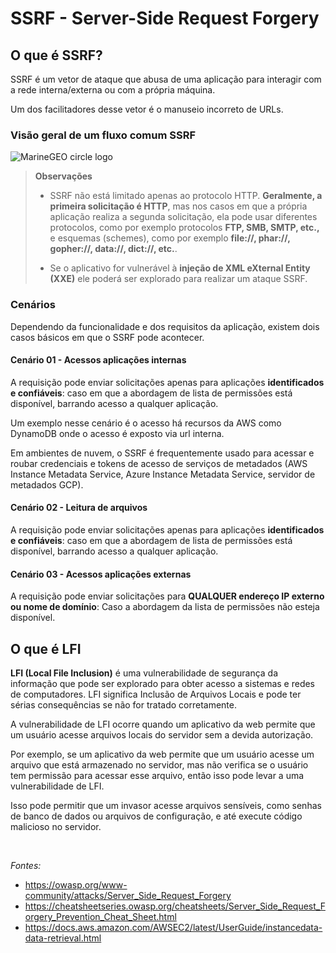 # SSRF - Server-Side Request Forgery

## O que é SSRF?

SSRF é um vetor de ataque que abusa de uma aplicação para interagir com a rede interna/externa ou com a própria máquina.

Um dos facilitadores desse vetor é o manuseio incorreto de URLs.

### Visão geral de um fluxo comum SSRF

![MarineGEO circle logo](https://cheatsheetseries.owasp.org/assets/Server_Side_Request_Forgery_Prevention_Cheat_Sheet_SSRF_Common_Flow.png "MarineGEO logo")

> **Observações**
> - SSRF não está limitado apenas ao protocolo HTTP. **Geralmente, a primeira solicitação é HTTP**, mas nos casos em que a própria aplicação realiza a segunda solicitação, ela pode usar diferentes protocolos, como por exemplo protocolos **FTP, SMB, SMTP, etc.,** e esquemas (schemes), como por exemplo **file://, phar://, gopher://, data://, dict://, etc.**.
>
> - Se o aplicativo for vulnerável à **injeção de XML eXternal Entity (XXE)** ele poderá ser explorado para realizar um ataque SSRF.


### Cenários

Dependendo da funcionalidade e dos requisitos da aplicação, existem dois casos básicos em que o SSRF pode acontecer.

#### Cenário 01 - Acessos aplicações internas

A requisição pode enviar solicitações apenas para aplicações **identificados e confiáveis**: caso em que a abordagem de lista de permissões está disponível, barrando acesso a qualquer aplicação.

Um exemplo nesse cenário é o acesso há recursos da AWS como DynamoDB onde o acesso é exposto via url interna.

Em ambientes de nuvem, o SSRF é frequentemente usado para acessar e roubar credenciais e tokens de acesso de serviços de metadados (AWS Instance Metadata Service, Azure Instance Metadata Service, servidor de metadados GCP).

#### Cenário 02 - Leitura de arquivos

A requisição pode enviar solicitações apenas para aplicações **identificados e confiáveis**: caso em que a abordagem de lista de permissões está disponível, barrando acesso a qualquer aplicação.

#### Cenário 03 - Acessos aplicações externas

A requisição pode enviar solicitações para **QUALQUER endereço IP externo ou nome de domínio**: Caso a abordagem da lista de permissões não esteja disponível.


## O que é LFI

**LFI (Local File Inclusion)** é uma vulnerabilidade de segurança da informação que pode ser explorado para obter acesso a sistemas e redes de computadores.
LFI significa Inclusão de Arquivos Locais e pode ter sérias consequências se não for tratado corretamente.

A vulnerabilidade de LFI ocorre quando um aplicativo da web permite que um usuário acesse arquivos locais do servidor sem a devida autorização.

Por exemplo, se um aplicativo da web permite que um usuário acesse um arquivo que está armazenado no servidor, mas não verifica se o usuário tem permissão para acessar esse arquivo, então isso pode levar a uma vulnerabilidade de LFI.

Isso pode permitir que um invasor acesse arquivos sensíveis, como senhas de banco de dados ou arquivos de configuração, e até execute código malicioso no servidor.

<br/>

_Fontes:_

- https://owasp.org/www-community/attacks/Server_Side_Request_Forgery
- https://cheatsheetseries.owasp.org/cheatsheets/Server_Side_Request_Forgery_Prevention_Cheat_Sheet.html
- https://docs.aws.amazon.com/AWSEC2/latest/UserGuide/instancedata-data-retrieval.html


